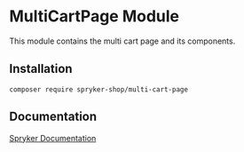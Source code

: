 # MultiCartPage Module

This module contains the multi cart page and its components.


## Installation

```
composer require spryker-shop/multi-cart-page
```

## Documentation

[Spryker Documentation](https://academy.spryker.com)
